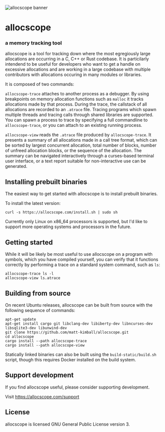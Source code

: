 ![allocscope banner](https://allocscope.com/banner.png)

# allocscope
### a memory tracking tool

allocscope is a tool for tracking down where the most egregiously large allocations are occurring
in a C, C++ or Rust codebase.  It is particilarly intendend to be useful for developers who want to
get a handle on excessive allocations and are working in a large codebase with multiple
contributors with allocations occuring in many modules or libraries.

It is composed of two commands:

`allocscope-trace` attaches to another process as a debugger.  By using breakpoints on memory
allocation functions such as `malloc` it tracks allocations made by that process.  During the
trace, the callstack of all allocations are recorded to an `.atrace` file.  Tracing programs
which spawn multiple threads and tracing calls through shared libraries are supported.  You can
spawn a process to trace by specifying a full commandline to `allocscope-trace`, or you can
attach to an existing running process.

`allocscope-view` reads the `.atrace` file produced by `allocscope-trace`.  It presents a summary
of all allocations made in a call tree format, which can be sorted by largest concurrent
allocation, total number of blocks, number of unfreed allocation blocks, or the sequence of
the allocation.  The summary can be navigated interactively through a curses-based terminal user
interface, or a text report suitable for non-interactive use can be generated.

## Installing prebuilt binaries

The easiest way to get started with allocscope is to install prebuilt binaries.

To install the latest version:

`curl -s https://allocscope.com/install.sh | sudo sh`

Currently only Linux on x86_64 processors is supported, but I'd like to support more operating systems
and processors in the future.

## Getting started

While it will be likely be most useful to use allocscope on a program with symbols, which you
have compiled yourself, you can verify that it functions correctly by performing a trace on a 
standard system command, such as `ls`:

```
allocscope-trace ls -l
allocscope-view ls.atrace
```

## Building from source

On recent Ubuntu releases, allocscope can be built from source with the following sequence
of commands:

```
apt-get update
apt-get install cargo git libclang-dev libiberty-dev libncurses-dev libsqlite3-dev libunwind-dev
git clone https://github.com/matt-kimball/allocscope.git
cd allocscope
cargo install --path allocscope-trace
cargo install --path allocscope-view
```

Statically linked binaries can also be built using the `build-static/build.sh` script, though this requires
Docker installed on the build system.

## Support development

If you find allocscope useful, please consider supporting development.

Visit https://allocscope.com/support

## License

allocscope is licensed GNU General Public License version 3.
